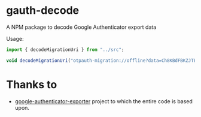 # gauth-decode
A NPM package to decode Google Authenticator export data

Usage:
```typescript
import { decodeMigrationUri } from "../src";

void decodeMigrationUri("otpauth-migration://offline?data=Ch8KBdFBKZJTEgpUZXN0IFRva2VuGgQyRkFTIAEoATACEAEYASAAKIji6ej7%2F%2F%2F%2F%2FwE%3D").then(result = console.log(result));
```

# Thanks to
* [google-authenticator-exporter](https://github.com/krissrex/google-authenticator-exporter) project to which the entire code is based upon.